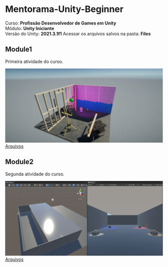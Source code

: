 # Mentorama-Unity-Beginner

Curso: **Profissão Desenvolvedor de Games em Unity**<br/>
Módulo: **Unity Iniciante**<br/>
Versão do Unity: **2021.3.1f1**
Acessar os arquivos salvos na pasta: **Files**

## Module1

Primeira atividade do curso.<br/>

<img src="/Files/Module1/Game.PNG" alt="project"/>
<a href=“https://github.com/AlanLee1/Mentorama-Unity-Beginner/tree/main/Files/Module1“>Arquivos</a>

## Module2

Segunda atividade do curso.<br/>

<img src="/Files/Module2/Game.PNG" alt="project"/>
<a href=“https://github.com/AlanLee1/Mentorama-Unity-Beginner/tree/main/Files/Module2“>Arquivos</a>
